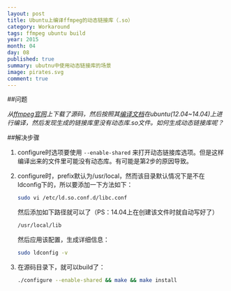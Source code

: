 ```yaml
---
layout: post
title: Ubuntu上编译ffmpeg的动态链接库（.so）
category: Workaround
tags: ffmpeg ubuntu build
year: 2015
month: 04
day: 08
published: true
summary: ubutnu中使用动态链接库的场景 
image: pirates.svg
comment: true
---
```


##问题

*从[ffmpeg官网](https://ffmpeg.org/)上下载了源码，然后按照其[编译文档](https://trac.ffmpeg.org/wiki/CompilationGuide/Ubuntu)在ubuntu(12.04~14.04)上进行编译，然后发现生成的链接库里没有动态库.so文件。如何生成动态链接库呢？*

##解决步骤

1. configure时选项要使用 `--enable-shared` 来打开动态链接库选项。但是这样编译出来的文件里可能没有动态库。有可能是第2步的原因导致。
2. configure时，prefix默认为/usr/local，然而该目录默认情况下是不在ldconfig下的，所以要添加一下方法如下：

    ```bash
    sudo vi /etc/ld.so.conf.d/libc.conf
    ```

    然后添加如下路径就可以了（PS：14.04上在创建该文件时就自动写好了）

    ```bash
    /usr/local/lib
    ```

    然后应用该配置，生成详细信息：

    ```bash
    sudo ldconfig -v
    ```

3. 在源码目录下，就可以build了：

    ```bash
    ./configure --enable-shared && make && make install
    ```
